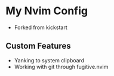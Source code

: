 # My Nvim Config

- Forked from kickstart

## Custom Features
- Yanking to system clipboard 
- Working with git through fugitive.nvim


